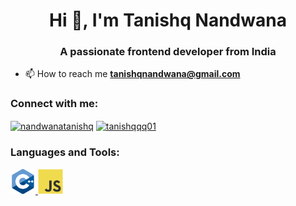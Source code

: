 <h1 align="center">Hi 👋, I'm Tanishq Nandwana</h1>
<h3 align="center">A passionate frontend developer from India</h3>

- 📫 How to reach me **tanishqnandwana@gmail.com**

<h3 align="left">Connect with me:</h3>
<p align="left">
<a href="https://twitter.com/nandwanatanishq" target="blank"><img align="center" src="https://raw.githubusercontent.com/rahuldkjain/github-profile-readme-generator/master/src/images/icons/Social/twitter.svg" alt="nandwanatanishq" height="30" width="40" /></a>
<a href="https://instagram.com/tanishqqq01" target="blank"><img align="center" src="https://raw.githubusercontent.com/rahuldkjain/github-profile-readme-generator/master/src/images/icons/Social/instagram.svg" alt="tanishqqq01" height="30" width="40" /></a>
</p>

<h3 align="left">Languages and Tools:</h3>
<p align="left"> <a href="https://www.w3schools.com/cpp/" target="_blank" rel="noreferrer"> <img src="https://raw.githubusercontent.com/devicons/devicon/master/icons/cplusplus/cplusplus-original.svg" alt="cplusplus" width="40" height="40"/> </a> <a href="https://developer.mozilla.org/en-US/docs/Web/JavaScript" target="_blank" rel="noreferrer"> <img src="https://raw.githubusercontent.com/devicons/devicon/master/icons/javascript/javascript-original.svg" alt="javascript" width="40" height="40"/> </a> </p>
